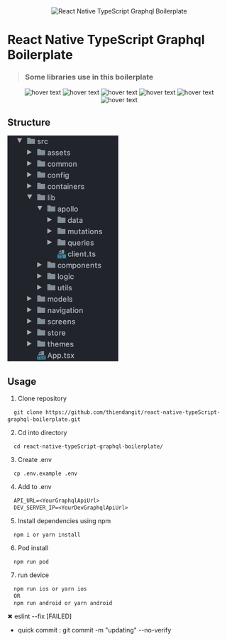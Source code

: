<div align="center">
  <img src="https://www.clipartmax.com/png/full/1-13184_teddy-clipart-tiger-cat-card-svg-cutting-file-free.png" alt="React Native TypeScript Graphql Boilerplate" width="300"/>
</div>

# React Native TypeScript Graphql Boilerplate

> ### Some libraries use in this boilerplate

<div align="center">
  <img src="https://reactnative.dev/img/header_logo.svg" width="150" title="hover text">
  <img src="https://uploads.getpop.org/wp-content/uploads/2019/07/graphql.png" width="165" title="hover text">
  <img src="https://reactnavigation.org/img/spiro.svg" width="150" title="hover text">
  <img src="https://iconape.com/wp-content/files/ke/21383/svg/apollo-graphql-compact.svg" width="150" title="hover text">
  <img src="https://code4developers.com/wp-content/uploads/2018/01/Redux.png" width="180" title="hover text">
  <img src="https://nativebase.io/assets/img/front-page-icon.png" width="130" title="hover text">
</div>

## Structure

<img src="src/assets/image/structure.png" alt="React Native TypeScript Graphql Boilerplate" width="250"/>

## Usage

1. Clone repository

```
  git clone https://github.com/thiendangit/react-native-typeScript-graphql-boilerplate.git
```

2. Cd into directory

```
  cd react-native-typeScript-graphql-boilerplate/
```

3. Create .env

```
  cp .env.example .env
```

4. Add to .env

```
  API_URL=<YourGraphqlApiUrl>
  DEV_SERVER_IP=<YourDevGraphqlApiUrl>
```

5. Install dependencies using npm

```
  npm i or yarn install
```

6. Pod install

```
  npm run pod
```

7. run device

```
  npm run ios or yarn ios
  OR
  npm run android or yarn android
```

 ✖ eslint --fix [FAILED]
 - quick commit : git commit -m "updating"  --no-verify
